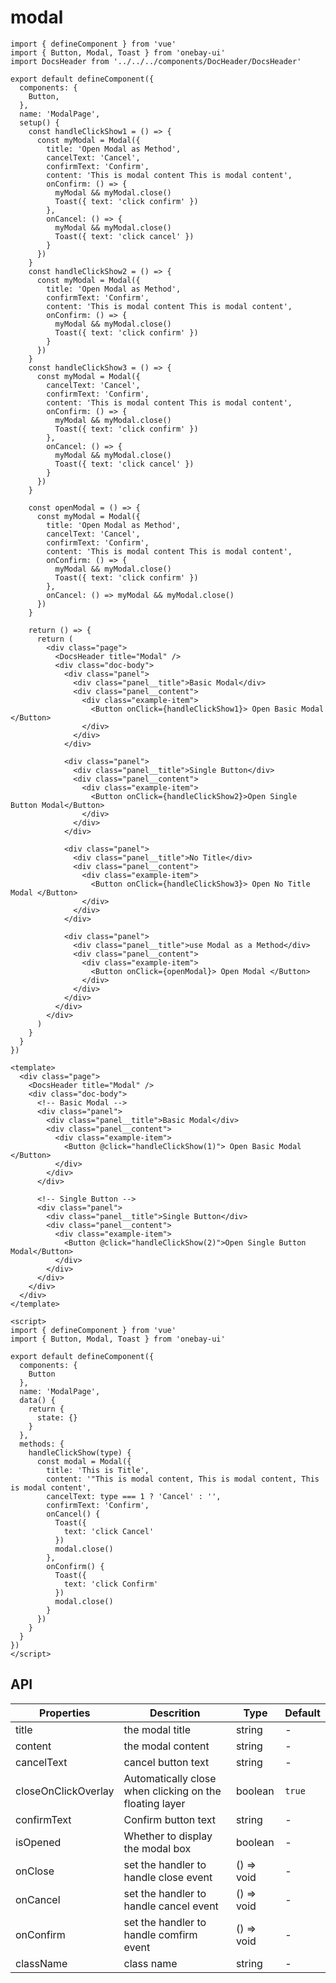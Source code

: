# modal 

<DemoView />
<BackToTop />

<div class="code-box code-vue-active">
<div class="code-tabs"></div>

```tsx
import { defineComponent } from 'vue'
import { Button, Modal, Toast } from 'onebay-ui'
import DocsHeader from '../../../components/DocHeader/DocsHeader'

export default defineComponent({
  components: {
    Button,
  },
  name: 'ModalPage',
  setup() {
    const handleClickShow1 = () => {
      const myModal = Modal({
        title: 'Open Modal as Method',
        cancelText: 'Cancel',
        confirmText: 'Confirm',
        content: 'This is modal content This is modal content',
        onConfirm: () => {
          myModal && myModal.close()
          Toast({ text: 'click confirm' })
        },
        onCancel: () => {
          myModal && myModal.close()
          Toast({ text: 'click cancel' })
        }
      })
    }
    const handleClickShow2 = () => {
      const myModal = Modal({
        title: 'Open Modal as Method',
        confirmText: 'Confirm',
        content: 'This is modal content This is modal content',
        onConfirm: () => {
          myModal && myModal.close()
          Toast({ text: 'click confirm' })
        }
      })
    }
    const handleClickShow3 = () => {
      const myModal = Modal({
        cancelText: 'Cancel',
        confirmText: 'Confirm',
        content: 'This is modal content This is modal content',
        onConfirm: () => {
          myModal && myModal.close()
          Toast({ text: 'click confirm' })
        },
        onCancel: () => {
          myModal && myModal.close()
          Toast({ text: 'click cancel' })
        }
      })
    }

    const openModal = () => {
      const myModal = Modal({
        title: 'Open Modal as Method',
        cancelText: 'Cancel',
        confirmText: 'Confirm',
        content: 'This is modal content This is modal content',
        onConfirm: () => {
          myModal && myModal.close()
          Toast({ text: 'click confirm' })
        },
        onCancel: () => myModal && myModal.close()
      })
    }

    return () => {
      return (
        <div class="page">
          <DocsHeader title="Modal" />
          <div class="doc-body">
            <div class="panel">
              <div class="panel__title">Basic Modal</div>
              <div class="panel__content">
                <div class="example-item">
                  <Button onClick={handleClickShow1}> Open Basic Modal </Button>
                </div>
              </div>
            </div>

            <div class="panel">
              <div class="panel__title">Single Button</div>
              <div class="panel__content">
                <div class="example-item">
                  <Button onClick={handleClickShow2}>Open Single Button Modal</Button>
                </div>
              </div>
            </div>

            <div class="panel">
              <div class="panel__title">No Title</div>
              <div class="panel__content">
                <div class="example-item">
                  <Button onClick={handleClickShow3}> Open No Title Modal </Button>
                </div>
              </div>
            </div>

            <div class="panel">
              <div class="panel__title">use Modal as a Method</div>
              <div class="panel__content">
                <div class="example-item">
                  <Button onClick={openModal}> Open Modal </Button>
                </div>
              </div>
            </div>
          </div>
        </div>
      )
    }
  }
})
```

```vue
<template>
  <div class="page">
    <DocsHeader title="Modal" />
    <div class="doc-body">
      <!-- Basic Modal -->
      <div class="panel">
        <div class="panel__title">Basic Modal</div>
        <div class="panel__content">
          <div class="example-item">
            <Button @click="handleClickShow(1)"> Open Basic Modal </Button>
          </div>
        </div>
      </div>

      <!-- Single Button -->
      <div class="panel">
        <div class="panel__title">Single Button</div>
        <div class="panel__content">
          <div class="example-item">
            <Button @click="handleClickShow(2)">Open Single Button Modal</Button>
          </div>
        </div>
      </div>
    </div>
  </div>
</template>

<script>
import { defineComponent } from 'vue'
import { Button, Modal, Toast } from 'onebay-ui'

export default defineComponent({
  components: {
    Button
  },
  name: 'ModalPage',
  data() {
    return {
      state: {}
    }
  },
  methods: {
    handleClickShow(type) {
      const modal = Modal({
        title: 'This is Title',
        content: '"This is modal content, This is modal content, This is modal content',
        cancelText: type === 1 ? 'Cancel' : '',
        confirmText: 'Confirm',
        onCancel() {
          Toast({
            text: 'click Cancel'
          })
          modal.close()
        },
        onConfirm() {
          Toast({
            text: 'click Confirm'
          })
          modal.close()
        }
      })
    }
  }
})
</script>

```

</div> 

## API 

| Properties          | Descrition                                              | Type       | Default |
| ------------------- | ------------------------------------------------------- | ---------- | ------- |
| title               | the modal title                                         | string     | -       |
| content             | the modal content                                       | string     | -       |
| cancelText          | cancel button text                                      | string     | -       |
| closeOnClickOverlay | Automatically close when clicking on the floating layer | boolean    | `true`  |
| confirmText         | Confirm button text                                     | string     | -       |
| isOpened            | Whether to display the modal box                        | boolean    | -       |
| onClose             | set the handler to handle close event                   | () => void | -       |
| onCancel            | set the handler to handle cancel event                  | () => void | -       |
| onConfirm           | set the handler to handle comfirm event                 | () => void | -       |
| className           | class name                                              | string     | -       |